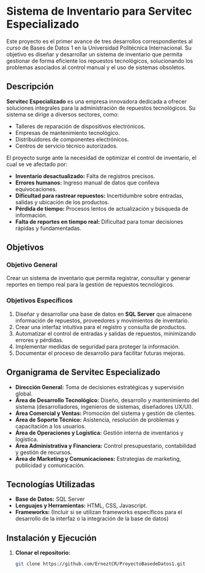 # Sistema de Inventario para Servitec Especializado

Este proyecto es el primer avance de tres desarrollos correspondientes al curso de Bases de Datos 1 en la Universidad Politécnica Internacional. Su objetivo es diseñar y desarrollar un sistema de inventario que permita gestionar de forma eficiente los repuestos tecnológicos, solucionando los problemas asociados al control manual y el uso de sistemas obsoletos.

## Descripción

**Servitec Especializado** es una empresa innovadora dedicada a ofrecer soluciones integrales para la administración de repuestos tecnológicos. Su sistema se dirige a diversos sectores, como:
- Talleres de reparación de dispositivos electrónicos.
- Empresas de mantenimiento tecnológico.
- Distribuidores de componentes electrónicos.
- Centros de servicio técnico autorizados.

El proyecto surge ante la necesidad de optimizar el control de inventario, el cual se ve afectado por:
- **Inventario desactualizado:** Falta de registros precisos.
- **Errores humanos:** Ingreso manual de datos que conlleva equivocaciones.
- **Dificultad para rastrear repuestos:** Incertidumbre sobre entradas, salidas y ubicación de los productos.
- **Pérdida de tiempo:** Procesos lentos de actualización y búsqueda de información.
- **Falta de reportes en tiempo real:** Dificultad para tomar decisiones rápidas y fundamentadas.

## Objetivos

### Objetivo General
Crear un sistema de inventario que permita registrar, consultar y generar reportes en tiempo real para la gestión de repuestos tecnológicos.

### Objetivos Específicos
1. Diseñar y desarrollar una base de datos en **SQL Server** que almacene información de repuestos, proveedores y movimientos de inventario.
2. Crear una interfaz intuitiva para el registro y consulta de productos.
3. Automatizar el control de entradas y salidas de repuestos, minimizando errores y pérdidas.
4. Implementar medidas de seguridad para proteger la información.
5. Documentar el proceso de desarrollo para facilitar futuras mejoras.

## Organigrama de Servitec Especializado

- **Dirección General:** Toma de decisiones estratégicas y supervisión global.
- **Área de Desarrollo Tecnológico:** Diseño, desarrollo y mantenimiento del sistema (desarrolladores, ingenieros de sistemas, diseñadores UX/UI).
- **Área Comercial y Ventas:** Promoción del sistema y gestión de clientes.
- **Área de Soporte Técnico:** Asistencia, resolución de problemas y capacitación a los usuarios.
- **Área de Operaciones y Logística:** Gestión interna de inventarios y logística.
- **Área Administrativa y Financiera:** Control presupuestario, contabilidad y gestión de recursos.
- **Área de Marketing y Comunicaciones:** Estrategias de marketing, publicidad y comunicación.

## Tecnologías Utilizadas

- **Base de Datos:** SQL Server
- **Lenguajes y Herramientas:** HTML, CSS, Javascript.
- **Frameworks:** (Incluir si se utilizan frameworks específicos para el desarrollo de la interfaz o la integración de la base de datos)

## Instalación y Ejecución

1. **Clonar el repositorio:**
   ```bash
   git clone https://github.com/ErneztCR/ProyectoBasedeDatos1.git
